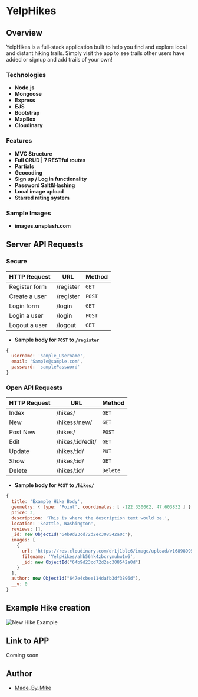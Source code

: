 # YelpHikes

## Overview

YelpHikes is a full-stack application built to help you find and explore local and distant hiking trails.  Simply visit the app to see trails other users have added or signup and add trails of your own!

### Technologies

- **Node.js**
- **Mongoose**
- **Express**
- **EJS**
- **Bootstrap**
- **MapBox**
- **Cloudinary**

### Features

- **MVC Structure**
- **Full CRUD | 7 RESTful routes**
- **Partials**
- **Geocoding**
- **Sign up / Log in functionality**
- **Password Salt&Hashing**
- **Local image upload**
- **Starred rating system**

### Sample Images
- **images.unsplash.com**

## Server API Requests

### Secure

| HTTP Request  | URL           | Method   |
| ------------- | ------------- | -------- |
| Register form | /register     | `GET`    |
| Create a user | /register     | `POST`   |
| Login form    | /login        | `GET`    |
| Login a user  | /login        | `POST`   |
| Logout a user | /logout       | `GET`    |

- **Sample body for `POST` to `/register`**

```javascript
{
  username: 'sample_Username',
  email: 'Sample@sample.com',
  password: 'samplePassword'
}
```

### Open API Requests

| HTTP Request | URL                | Method   |
| ------------ | ------------------ | -------- |
| Index        | /hikes/            | `GET`    |
| New          | /hikess/new/       | `GET`    |
| Post New     | /hikes/            | `POST`   |
| Edit         | /hikes/:id/edit/   | `GET`    |
| Update       | /hikes/:id/        | `PUT`    |
| Show         | /hikes/:id/        | `GET`    |
| Delete       | /hikes/:id/        | `Delete` |

- **Sample body for `POST` to `/hikes/`**

```javascript
{
  title: 'Example Hike Body',
  geometry: { type: 'Point', coordinates: [ -122.330062, 47.603832 ] },
  price: 3,
  description: 'This is where the description text would be.',
  location: 'Seattle, Washington',
  reviews: [],
  _id: new ObjectId("64b9d23cd72d2ec308542a0c"),
  images: [
    {
      url: 'https://res.cloudinary.com/dr1j1blc6/image/upload/v1689899579/YelpHikes/ahb56hk4zbcrymuhw1w6.png',
      filename: 'YelpHikes/ahb56hk4zbcrymuhw1w6',
      _id: new ObjectId("64b9d23cd72d2ec308542a0d")
    }
  ],
  author: new ObjectId("647e4cbee114dafb3df3896d"),
  __v: 0
}
```

## Example Hike creation

![New Hike Example](/public/images/hikeExample)

## Link to APP
 Coming soon
<!-- - [YelpHikes](live link here) -->

## Author

- [Made_By_Mike](https://made-by-mike-73.vercel.app/)